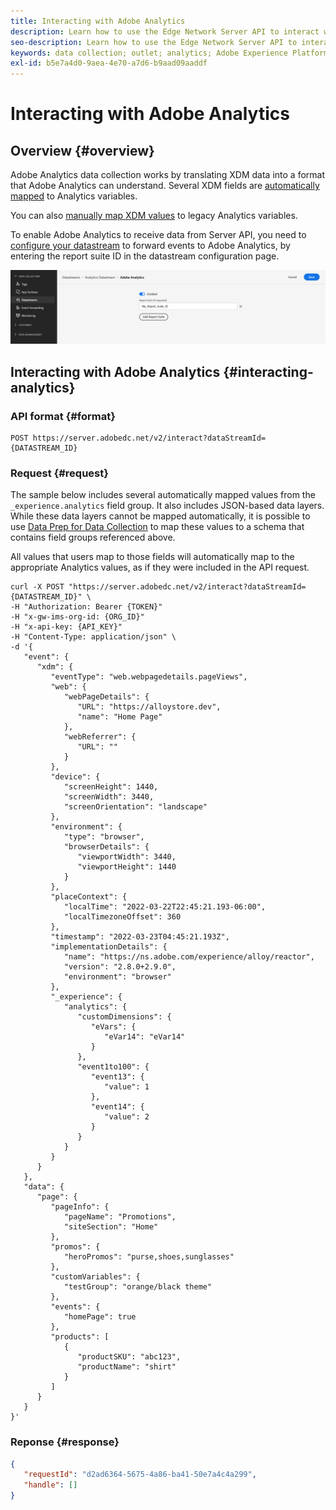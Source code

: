 ```yaml
---
title: Interacting with Adobe Analytics
description: Learn how to use the Edge Network Server API to interact with Adobe Analytics
seo-description: Learn how to use the Edge Network Server API to interact with Adobe Analytics
keywords: data collection; outlet; analytics; Adobe Experience Platform Edge Network api;analytics
exl-id: b5e7a4d0-9aea-4e70-a7d6-b9aad09aaddf
---
```

# Interacting with Adobe Analytics

## Overview {#overview}

Adobe Analytics data collection works by translating XDM data into a format that Adobe Analytics can understand. Several XDM fields are [automatically mapped](../edge/data-collection/adobe-analytics/automatically-mapped-vars.md) to Analytics variables.

You can also [manually map XDM values](../edge/data-collection/adobe-analytics/manually-mapping-variables.md) to legacy Analytics variables.

To enable Adobe Analytics to receive data from Server API, you need to [configure your datastream](../edge/fundamentals/datastreams.md#adobe-analytics-settings) to forward events to Adobe Analytics, by entering the report suite ID in the datastream configuration page.

![Adobe Analytics Datastream Configuration](assets/analytics-datastream.png)

## Interacting with Adobe Analytics {#interacting-analytics}

### API format {#format}

```http
POST https://server.adobedc.net/v2/interact?dataStreamId={DATASTREAM_ID}
```

### Request {#request}

The sample below includes several automatically mapped values from the `_experience.analytics` field group. It also includes JSON-based data layers. While these data layers cannot be mapped automatically, it is possible to use [Data Prep for Data Collection](../edge/fundamentals/datastreams.md#data-prep) to map these values to a schema that contains field groups referenced above.

All values that users map to those fields will automatically map to the appropriate Analytics values, as if they were included in the API request.

```shell
curl -X POST "https://server.adobedc.net/v2/interact?dataStreamId={DATASTREAM_ID}" \
-H "Authorization: Bearer {TOKEN}" 
-H "x-gw-ims-org-id: {ORG_ID}" 
-H "x-api-key: {API_KEY}" 
-H "Content-Type: application/json" \
-d '{
   "event": {
      "xdm": {
         "eventType": "web.webpagedetails.pageViews",
         "web": {
            "webPageDetails": {
               "URL": "https://alloystore.dev",
               "name": "Home Page"
            },
            "webReferrer": {
               "URL": ""
            }
         },
         "device": {
            "screenHeight": 1440,
            "screenWidth": 3440,
            "screenOrientation": "landscape"
         },
         "environment": {
            "type": "browser",
            "browserDetails": {
               "viewportWidth": 3440,
               "viewportHeight": 1440
            }
         },
         "placeContext": {
            "localTime": "2022-03-22T22:45:21.193-06:00",
            "localTimezoneOffset": 360
         },
         "timestamp": "2022-03-23T04:45:21.193Z",
         "implementationDetails": {
            "name": "https://ns.adobe.com/experience/alloy/reactor",
            "version": "2.8.0+2.9.0",
            "environment": "browser"
         },
         "_experience": {
            "analytics": {
               "customDimensions": {
                  "eVars": {
                     "eVar14": "eVar14"
                  }
               },
               "event1to100": {
                  "event13": {
                     "value": 1
                  },
                  "event14": {
                     "value": 2
                  }
               }
            }
         }
      }
   },
   "data": {
      "page": {
         "pageInfo": {
            "pageName": "Promotions",
            "siteSection": "Home"
         },
         "promos": {
            "heroPromos": "purse,shoes,sunglasses"
         },
         "customVariables": {
            "testGroup": "orange/black theme"
         },
         "events": {
            "homePage": true
         },
         "products": [
            {
               "productSKU": "abc123",
               "productName": "shirt"
            }
         ]
      }
   }
}'
```

### Reponse {#response}

```json
{
   "requestId": "d2ad6364-5675-4a86-ba41-50e7a4c4a299",
   "handle": []
}
```
